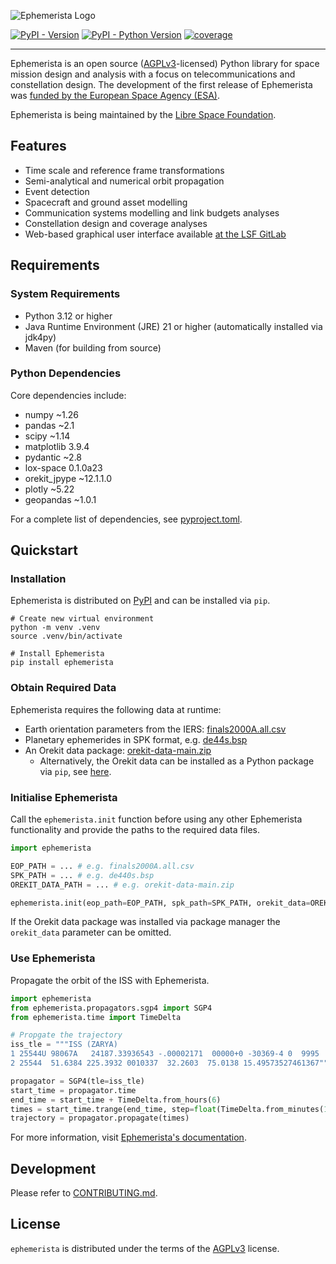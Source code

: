 ![Ephemerista Logo](docs/logo.webp)

[![PyPI - Version](https://img.shields.io/pypi/v/ephemerista.svg)](https://pypi.org/project/ephemerista)
[![PyPI - Python Version](https://img.shields.io/pypi/pyversions/ephemerista.svg)](https://pypi.org/project/ephemerista)
[![coverage](https://gitlab.com/librespacefoundation/ephemerista/ephemerista-simulator/badges/main/coverage.svg?job=coverage)](https://librespacefoundation.gitlab.io/ephemerista/ephemerista-simulator/coverage)

---

<!-- start introduction -->

Ephemerista is an open source ([AGPLv3]-licensed) Python library for space mission design and analysis with a focus on telecommunications and constellation design.
The development of the first release of Ephemerista was [funded by the European Space Agency (ESA)][esa].

Ephemerista is being maintained by the [Libre Space Foundation][lsf].

[AGPLv3]: https://choosealicense.com/licenses/agpl-3.0/
[lsf]: https://libre.space
[esa]: https://connectivity.esa.int/projects/ossmisi

<!-- end introduction -->

## Features

<!-- start features -->

- Time scale and reference frame transformations
- Semi-analytical and numerical orbit propagation
- Event detection
- Spacecraft and ground asset modelling
- Communication systems modelling and link budgets analyses
- Constellation design and coverage analyses
- Web-based graphical user interface available [at the LSF GitLab](https://gitlab.com/librespacefoundation/ephemerista/ephemerista-web)

<!-- end features -->

## Requirements

### System Requirements

- Python 3.12 or higher
- Java Runtime Environment (JRE) 21 or higher (automatically installed via jdk4py)
- Maven (for building from source)

### Python Dependencies

Core dependencies include:

- numpy ~1.26
- pandas ~2.1
- scipy ~1.14
- matplotlib 3.9.4
- pydantic ~2.8
- lox-space 0.1.0a23
- orekit_jpype ~12.1.1.0
- plotly ~5.22
- geopandas ~1.0.1

For a complete list of dependencies, see [pyproject.toml](pyproject.toml).

## Quickstart

<!-- start quickstart -->

### Installation

Ephemerista is distributed on [PyPI] and can be installed via `pip`.

```shell
# Create new virtual environment
python -m venv .venv
source .venv/bin/activate

# Install Ephemerista
pip install ephemerista
```

### Obtain Required Data

Ephemerista requires the following data at runtime:

- Earth orientation parameters from the IERS: [finals2000A.all.csv][IERS]
- Planetary ephemerides in SPK format, e.g. [de44s.bsp][NAIF]
- An Orekit data package: [orekit-data-main.zip][orekit-data]
  - Alternatively, the Orekit data can be installed as a Python package via `pip`, see [here][orekit-pip].

### Initialise Ephemerista

Call the `ephemerista.init` function before using any other Ephemerista functionality and provide the paths to the required data files.

```python
import ephemerista

EOP_PATH = ... # e.g. finals2000A.all.csv
SPK_PATH = ... # e.g. de440s.bsp
OREKIT_DATA_PATH = ... # e.g. orekit-data-main.zip

ephemerista.init(eop_path=EOP_PATH, spk_path=SPK_PATH, orekit_data=OREKIT_DATA_PATH)
```

If the Orekit data package was installed via package manager the `orekit_data` parameter can be omitted.

### Use Ephemerista

Propagate the orbit of the ISS with Ephemerista.

```python
import ephemerista
from ephemerista.propagators.sgp4 import SGP4
from ephemerista.time import TimeDelta

# Propgate the trajectory
iss_tle = """ISS (ZARYA)
1 25544U 98067A   24187.33936543 -.00002171  00000+0 -30369-4 0  9995
2 25544  51.6384 225.3932 0010337  32.2603  75.0138 15.49573527461367"""

propagator = SGP4(tle=iss_tle)
start_time = propagator.time
end_time = start_time + TimeDelta.from_hours(6)
times = start_time.trange(end_time, step=float(TimeDelta.from_minutes(1)))
trajectory = propagator.propagate(times)
```

[PyPI]: https://pypi.org/project/ephemerista/
[IERS]: https://datacenter.iers.org/data/csv/finals2000A.all.csv
[NAIF]: https://naif.jpl.nasa.gov/pub/naif/generic_kernels/spk/planets/de440s.bsp
[orekit-data]: https://gitlab.orekit.org/orekit/orekit-data/-/archive/main/orekit-data-main.zip
[orekit-pip]: https://gitlab.orekit.org/orekit/orekit-data/#notes-for-orekit-python-users

<!-- end quickstart -->

For more information, visit [Ephemerista's documentation][docs].

[docs]: https://docs.ephemerista.space

## Development

Please refer to [CONTRIBUTING.md](https://gitlab.com/librespacefoundation/ossmisi/ossmisi-simulator/-/blob/main/CONTRIBUTING.md).

## License

`ephemerista` is distributed under the terms of the [AGPLv3](https://spdx.org/licenses/AGPL-3.0-or-later.html) license.

